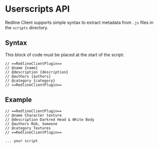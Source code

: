 # Userscripts API
Redline Client supports simple syntax to extract metadata from `.js` files in the `scripts` directory.

## Syntax
This block of code must be placed at the start of the script:
```
// ==RedlineClientPlugin==
// @name {name}
// @description {description}
// @authors {authors}
// @category {category}
// ==RedlineClientPlugin==
```

## Example
```
// ==RedlineClientPlugin==
// @name Character texture
// @description Darkred Head & White Body
// @authors Rob, Someone
// @category Textures
// ==RedlineClientPlugin==

... your script
```